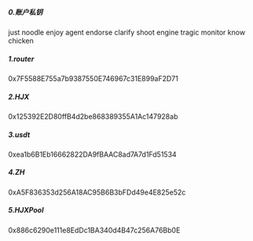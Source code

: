 

##### 0.账户私钥

just noodle enjoy agent endorse clarify shoot engine tragic monitor know chicken

##### 1.router

0x7F5588E755a7b9387550E746967c31E899aF2D71

##### 2.HJX

0x125392E2D80ffB4d2be868389355A1Ac147928ab

##### 3.usdt

0xea1b6B1Eb16662822DA9fBAAC8ad7A7d1Fd51534

##### 4.ZH

0xA5F836353d256A18AC95B6B3bFDd49e4E825e52c

##### 5.HJXPool

0x886c6290e111e8EdDc1BA340d4B47c256A76Bb0E









